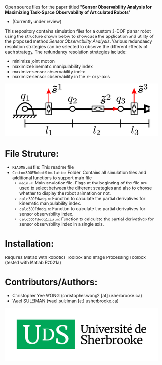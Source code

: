 Open source files for the paper titled **"Sensor Observability Analysis for Maximizing Task-Space Observability of Articulated Robots"** 
* (Currently under review)

This repository contains simulation files for a custom 3-DOF planar robot using the structure shown below to showcase the application and utility of the proposed method *Sensor Observability Analysis*. 
Various redundancy resolution strategies can be selected to observe the different effects of each strategy. 
The redundancy resolution strategies include:
* minimize joint motion
* maximize kinematic manipulability index
* maximize sensor observability index
* maximize sensor observability in the *x*- or *y*-axis

![Custom robot structure](https://raw.githubusercontent.com/chrisywong/SensorObservabilityAnalysisDataset/master/3DOFcustombot_structure.png)

# File Struture:
* `README.md` file: This readme file
* `Custom3DOFRobotSimulation` Folder: Contains all simulation files and additional functions to support main file
    * `main.m`: Main smulation file. Flags at the beginning of the file are used to select between the different strategies and also to choose whether to display the robot animation or not. 
    * `calc3DOFdwdq.m`: Function to calculate the partial derivatives for kinematic manipulability index.
    * `calc3DOFdodq.m`: Function to calculate the partial derivatives for sensor observability index.
    * `calc3DOFdodq1xis.m`: Function to calculate the partial derivatives for sensor observability index in a single axis. 

# Installation:
Requires Matlab with Robotics Toolbox and Image Processing Toolbox (tested with Matlab R2021a)

# Contributors/Authors:
* Christopher Yee WONG (christopher.wong2 [at] usherbrooke.ca)
* Wael SULEIMAN (wael.suleiman [at] usherbrooke.ca)

![UdeS logo](https://raw.githubusercontent.com/chrisywong/SensorObservabilityAnalysisDataset/master/UdeS_logo.png)